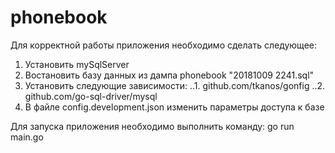 # phonebook

Для корректной работы приложения необходимо сделать следующее:
1. Установить mySqlServer
2. Востановить базу данных из дампа phonebook "20181009 2241.sql"
3. Установить следующие зависимости:
..1. github.com/tkanos/gonfig
..2. github.com/go-sql-driver/mysql
4. В файле config.development.json изменить параметры доступа к базе

Для запуска приложения необходимо выполнить команду: go run main.go
